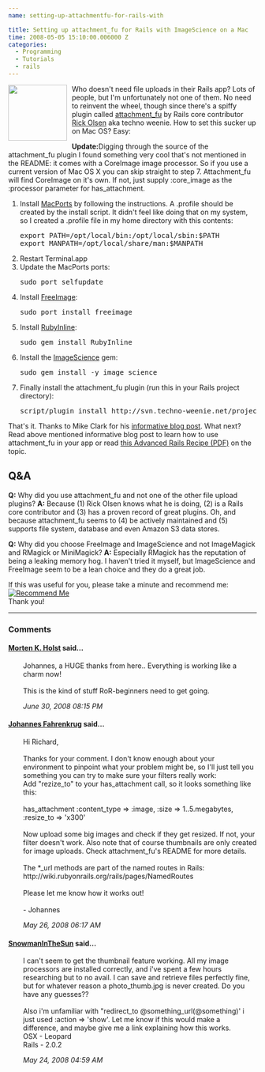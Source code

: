 ```yaml
---
name: setting-up-attachmentfu-for-rails-with

title: Setting up attachment_fu for Rails with ImageScience on a Mac
time: 2008-05-05 15:10:00.006000 Z
categories:
  - Programming
  - Tutorials
  - rails
---
```


<img style="margin: 0pt 10px 10px 0pt; float: left; cursor: pointer; width: 119px; height: 113px;" src="http://seattlerb.rubyforge.org/imagescience_logo_small.png" alt="" border="0" />
Who doesn't need file uploads in their Rails app? Lots of people, but I'm unfortunately not one of them. No need to reinvent the wheel, though since there's a spiffy plugin called <a href="http://agilewebdevelopment.com/plugins/attachment_fu">attachment_fu</a> by Rails core contributor <a href="http://techno-weenie.net/">Rick Olsen</a> aka techno weenie.
How to set this sucker up on Mac OS? Easy:

<b>Update:</b>Digging through the source of the attachment_fu plugin I found something very cool that's not mentioned in the README: it comes with a CoreImage image processor. So if you use a current version of Mac OS X you can skip straight to step 7. Attachment_fu will find CoreImage on it's own. If not, just supply :core_image as the :processor parameter for has_attachment.

<ol>
<li>Install <a href="http://www.macports.org/install.php">MacPorts</a> by following the instructions. A .profile should be created by the install script. It didn't feel like doing that on my system, so I created a .profile file in my home directory with this contents:
<pre class="prettyprint">
export PATH=/opt/local/bin:/opt/local/sbin:$PATH
export MANPATH=/opt/local/share/man:$MANPATH
</pre></li>

<li>Restart Terminal.app</li>

<li>Update the MacPorts ports:
<pre class="prettyprint">
sudo port selfupdate</pre></li>

<li>Install <a href="http://sf.net/projects/freeimage">FreeImage</a>:
<pre class="prettyprint">
sudo port install freeimage</pre></li>

<li>Install <a href="http://www.zenspider.com/ZSS/Products/RubyInline/Readme.html">RubyInline</a>:
<pre class="prettyprint">
sudo gem install RubyInline</pre></li>

<li>Install the <a href="http://seattlerb.rubyforge.org/ImageScience.html">ImageScience</a> gem:
<pre class="prettyprint">
sudo gem install -y image_science</pre></li>

<li>Finally install the attachment_fu plugin (run this in your Rails project directory):
<pre class="prettyprint">
script/plugin install http://svn.techno-weenie.net/projects/plugins/attachment_fu/</pre></li>
</ol>

That's it. Thanks to Mike Clark for his <a href="http://clarkware.com/cgi/blosxom/2007/02/24#FileUploadFu">informative blog post</a>.
What next? Read above mentioned informative blog post to learn how to use attachment_fu in your app or read <a href="http://media.pragprog.com/titles/fr_arr/upload_images_with_thumbnails.pdf">this Advanced Rails Recipe (PDF)</a> on the topic.

<h2>Q&amp;A</h2>
<b>Q:</b> Why did you use attachment_fu and not one of the other file upload plugins?
<b>A:</b> Because (1) Rick Olsen knows what he is doing, (2) is a Rails core contributor and (3) has a proven record of great plugins. Oh, and because attachment_fu seems to (4) be actively maintained and (5) supports file system, database and even Amazon S3 data stores.

<b>Q:</b> Why did you choose FreeImage and ImageScience and not ImageMagick and RMagick or MiniMagick?
<b>A:</b> Especially RMagick has the reputation of being a leaking memory hog. I haven't tried it myself, but ImageScience and FreeImage seem to be a lean choice and they do a great job.

If this was useful for you, please take a minute and recommend me:<br/><a href="http://workingwithrails.com/recommendation/new/person/11816-johannes-fahrenkrug"><img alt="Recommend Me" src="http://workingwithrails.com/images/tools/compact-small-button.jpg" /></a><br/>Thank you!
<br/><hr/><h3>Comments</h3>

<div class="swcomment"><h4><a href="http://www.burdenbutcher.com">Morten K. Holst</a> said...</h4>
<p style="margin-left: 30px">Johannes, a HUGE thanks from here.. Everything is working like a charm now!<BR/><BR/>This is the kind of stuff RoR-beginners need to get going.</p>
<em class="swlightgray" style="margin-left: 30px">June 30, 2008 08:15 PM</em></div>
<div class="swcomment"><h4><a href="http://www.blogger.com/profile/06650223978538123548">Johannes Fahrenkrug</a> said...</h4>
<p style="margin-left: 30px">Hi Richard,<BR/><BR/>Thanks for your comment. I don't know enough about your environment to pinpoint what your problem might be, so I'll just tell you something you can try to make sure your filters really work:<BR/>Add "rezize_to" to your has_attachment call, so it looks something like this:<BR/><BR/>has_attachment :content_type => :image, :size => 1..5.megabytes, :resize_to => 'x300'<BR/><BR/>Now upload some big images and check if they get resized. If not, your filter doesn't work. Also note that of course thumbnails are only created for image uploads. Check attachment_fu's README for more details.<BR/><BR/>The *_url methods are part of the named routes in Rails: <BR/>http://wiki.rubyonrails.org/rails/pages/NamedRoutes<BR/><BR/>Please let me know how it works out!<BR/><BR/>- Johannes</p>
<em class="swlightgray" style="margin-left: 30px">May 26, 2008 06:17 AM</em></div>
<div class="swcomment"><h4><a href="http://www.blogger.com/profile/08492184102706854884">SnowmanInTheSun</a> said...</h4>
<p style="margin-left: 30px">I can't seem to get the thumbnail feature working. All my image processors are installed correctly, and i've spent a few hours researching but to no avail. I can save and retrieve files perfectly fine, but for whatever reason a photo_thumb.jpg is never created. Do you have any guesses??<BR/><BR/>Also i'm unfamiliar with "redirect_to @something_url(@something)' i just used :action => 'show'. Let me know if this would make a difference, and maybe give me a link explaining how this works. <BR/>OSX - Leopard<BR/>Rails - 2.0.2</p>
<em class="swlightgray" style="margin-left: 30px">May 24, 2008 04:59 AM</em></div>
